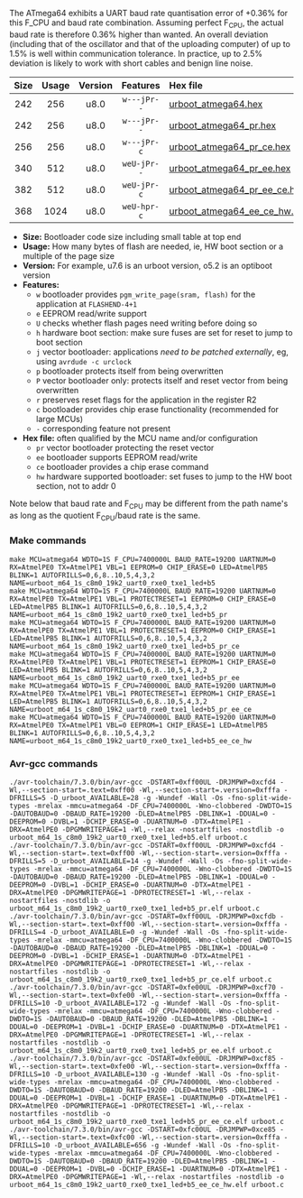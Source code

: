 The ATmega64 exhibits a UART baud rate quantisation error of +0.36% for this F_CPU and baud rate combination. Assuming perfect F<sub>CPU</sub>, the actual baud rate is therefore 0.36% higher than wanted. An overall deviation (including that of the oscillator and that of the uploading computer) of up to 1.5% is well within communication tolerance. In practice, up to 2.5% deviation is likely to work with short cables and benign line noise.

|Size|Usage|Version|Features|Hex file|
|:-:|:-:|:-:|:-:|:--|
|242|256|u8.0|`w---jPr--`|[urboot_atmega64.hex](https://raw.githubusercontent.com/stefanrueger/urboot.hex/main/cores/megacore/atmega64/watchdog_1_s/internal_oscillator/1850000_hz/4800_baud/uart0_rxe0_txe1/led%2Bb5/urboot_atmega64.hex)|
|242|256|u8.0|`w---jPr--`|[urboot_atmega64_pr.hex](https://raw.githubusercontent.com/stefanrueger/urboot.hex/main/cores/megacore/atmega64/watchdog_1_s/internal_oscillator/1850000_hz/4800_baud/uart0_rxe0_txe1/led%2Bb5/urboot_atmega64_pr.hex)|
|256|256|u8.0|`w---jPr-c`|[urboot_atmega64_pr_ce.hex](https://raw.githubusercontent.com/stefanrueger/urboot.hex/main/cores/megacore/atmega64/watchdog_1_s/internal_oscillator/1850000_hz/4800_baud/uart0_rxe0_txe1/led%2Bb5/urboot_atmega64_pr_ce.hex)|
|340|512|u8.0|`weU-jPr--`|[urboot_atmega64_pr_ee.hex](https://raw.githubusercontent.com/stefanrueger/urboot.hex/main/cores/megacore/atmega64/watchdog_1_s/internal_oscillator/1850000_hz/4800_baud/uart0_rxe0_txe1/led%2Bb5/urboot_atmega64_pr_ee.hex)|
|382|512|u8.0|`weU-jPr-c`|[urboot_atmega64_pr_ee_ce.hex](https://raw.githubusercontent.com/stefanrueger/urboot.hex/main/cores/megacore/atmega64/watchdog_1_s/internal_oscillator/1850000_hz/4800_baud/uart0_rxe0_txe1/led%2Bb5/urboot_atmega64_pr_ee_ce.hex)|
|368|1024|u8.0|`weU-hpr-c`|[urboot_atmega64_ee_ce_hw.hex](https://raw.githubusercontent.com/stefanrueger/urboot.hex/main/cores/megacore/atmega64/watchdog_1_s/internal_oscillator/1850000_hz/4800_baud/uart0_rxe0_txe1/led%2Bb5/urboot_atmega64_ee_ce_hw.hex)|

- **Size:** Bootloader code size including small table at top end
- **Usage:** How many bytes of flash are needed, ie, HW boot section or a multiple of the page size
- **Version:** For example, u7.6 is an urboot version, o5.2 is an optiboot version
- **Features:**
  + `w` bootloader provides `pgm_write_page(sram, flash)` for the application at `FLASHEND-4+1`
  + `e` EEPROM read/write support
  + `U` checks whether flash pages need writing before doing so
  + `h` hardware boot section: make sure fuses are set for reset to jump to boot section
  + `j` vector bootloader: applications *need to be patched externally*, eg, using `avrdude -c urclock`
  + `p` bootloader protects itself from being overwritten
  + `P` vector bootloader only: protects itself and reset vector from being overwritten
  + `r` preserves reset flags for the application in the register R2
  + `c` bootloader provides chip erase functionality (recommended for large MCUs)
  + `-` corresponding feature not present
- **Hex file:** often qualified by the MCU name and/or configuration
  + `pr` vector bootloader protecting the reset vector
  + `ee` bootloader supports EEPROM read/write
  + `ce` bootloader provides a chip erase command
  + `hw` hardware supported bootloader: set fuses to jump to the HW boot section, not to addr 0


Note below that baud rate and F<sub>CPU</sub> may be different from the path name's as long as the quotient F<sub>CPU</sub>/baud rate is the same.

### Make commands
```
make MCU=atmega64 WDTO=1S F_CPU=7400000L BAUD_RATE=19200 UARTNUM=0 RX=AtmelPE0 TX=AtmelPE1 VBL=1 EEPROM=0 CHIP_ERASE=0 LED=AtmelPB5 BLINK=1 AUTOFRILLS=0,6,8..10,5,4,3,2 NAME=urboot_m64_1s_c8m0_19k2_uart0_rxe0_txe1_led+b5
make MCU=atmega64 WDTO=1S F_CPU=7400000L BAUD_RATE=19200 UARTNUM=0 RX=AtmelPE0 TX=AtmelPE1 VBL=1 PROTECTRESET=1 EEPROM=0 CHIP_ERASE=0 LED=AtmelPB5 BLINK=1 AUTOFRILLS=0,6,8..10,5,4,3,2 NAME=urboot_m64_1s_c8m0_19k2_uart0_rxe0_txe1_led+b5_pr
make MCU=atmega64 WDTO=1S F_CPU=7400000L BAUD_RATE=19200 UARTNUM=0 RX=AtmelPE0 TX=AtmelPE1 VBL=1 PROTECTRESET=1 EEPROM=0 CHIP_ERASE=1 LED=AtmelPB5 BLINK=1 AUTOFRILLS=0,6,8..10,5,4,3,2 NAME=urboot_m64_1s_c8m0_19k2_uart0_rxe0_txe1_led+b5_pr_ce
make MCU=atmega64 WDTO=1S F_CPU=7400000L BAUD_RATE=19200 UARTNUM=0 RX=AtmelPE0 TX=AtmelPE1 VBL=1 PROTECTRESET=1 EEPROM=1 CHIP_ERASE=0 LED=AtmelPB5 BLINK=1 AUTOFRILLS=0,6,8..10,5,4,3,2 NAME=urboot_m64_1s_c8m0_19k2_uart0_rxe0_txe1_led+b5_pr_ee
make MCU=atmega64 WDTO=1S F_CPU=7400000L BAUD_RATE=19200 UARTNUM=0 RX=AtmelPE0 TX=AtmelPE1 VBL=1 PROTECTRESET=1 EEPROM=1 CHIP_ERASE=1 LED=AtmelPB5 BLINK=1 AUTOFRILLS=0,6,8..10,5,4,3,2 NAME=urboot_m64_1s_c8m0_19k2_uart0_rxe0_txe1_led+b5_pr_ee_ce
make MCU=atmega64 WDTO=1S F_CPU=7400000L BAUD_RATE=19200 UARTNUM=0 RX=AtmelPE0 TX=AtmelPE1 VBL=0 EEPROM=1 CHIP_ERASE=1 LED=AtmelPB5 BLINK=1 AUTOFRILLS=0,6,8..10,5,4,3,2 NAME=urboot_m64_1s_c8m0_19k2_uart0_rxe0_txe1_led+b5_ee_ce_hw
```

### Avr-gcc commands
```
./avr-toolchain/7.3.0/bin/avr-gcc -DSTART=0xff00UL -DRJMPWP=0xcfd4 -Wl,--section-start=.text=0xff00 -Wl,--section-start=.version=0xfffa -DFRILLS=5 -D_urboot_AVAILABLE=28 -g -Wundef -Wall -Os -fno-split-wide-types -mrelax -mmcu=atmega64 -DF_CPU=7400000L -Wno-clobbered -DWDTO=1S -DAUTOBAUD=0 -DBAUD_RATE=19200 -DLED=AtmelPB5 -DBLINK=1 -DDUAL=0 -DEEPROM=0 -DVBL=1 -DCHIP_ERASE=0 -DUARTNUM=0 -DTX=AtmelPE1 -DRX=AtmelPE0 -DPGMWRITEPAGE=1 -Wl,--relax -nostartfiles -nostdlib -o urboot_m64_1s_c8m0_19k2_uart0_rxe0_txe1_led+b5.elf urboot.c
./avr-toolchain/7.3.0/bin/avr-gcc -DSTART=0xff00UL -DRJMPWP=0xcfd4 -Wl,--section-start=.text=0xff00 -Wl,--section-start=.version=0xfffa -DFRILLS=5 -D_urboot_AVAILABLE=14 -g -Wundef -Wall -Os -fno-split-wide-types -mrelax -mmcu=atmega64 -DF_CPU=7400000L -Wno-clobbered -DWDTO=1S -DAUTOBAUD=0 -DBAUD_RATE=19200 -DLED=AtmelPB5 -DBLINK=1 -DDUAL=0 -DEEPROM=0 -DVBL=1 -DCHIP_ERASE=0 -DUARTNUM=0 -DTX=AtmelPE1 -DRX=AtmelPE0 -DPGMWRITEPAGE=1 -DPROTECTRESET=1 -Wl,--relax -nostartfiles -nostdlib -o urboot_m64_1s_c8m0_19k2_uart0_rxe0_txe1_led+b5_pr.elf urboot.c
./avr-toolchain/7.3.0/bin/avr-gcc -DSTART=0xff00UL -DRJMPWP=0xcfdb -Wl,--section-start=.text=0xff00 -Wl,--section-start=.version=0xfffa -DFRILLS=4 -D_urboot_AVAILABLE=0 -g -Wundef -Wall -Os -fno-split-wide-types -mrelax -mmcu=atmega64 -DF_CPU=7400000L -Wno-clobbered -DWDTO=1S -DAUTOBAUD=0 -DBAUD_RATE=19200 -DLED=AtmelPB5 -DBLINK=1 -DDUAL=0 -DEEPROM=0 -DVBL=1 -DCHIP_ERASE=1 -DUARTNUM=0 -DTX=AtmelPE1 -DRX=AtmelPE0 -DPGMWRITEPAGE=1 -DPROTECTRESET=1 -Wl,--relax -nostartfiles -nostdlib -o urboot_m64_1s_c8m0_19k2_uart0_rxe0_txe1_led+b5_pr_ce.elf urboot.c
./avr-toolchain/7.3.0/bin/avr-gcc -DSTART=0xfe00UL -DRJMPWP=0xcf70 -Wl,--section-start=.text=0xfe00 -Wl,--section-start=.version=0xfffa -DFRILLS=10 -D_urboot_AVAILABLE=172 -g -Wundef -Wall -Os -fno-split-wide-types -mrelax -mmcu=atmega64 -DF_CPU=7400000L -Wno-clobbered -DWDTO=1S -DAUTOBAUD=0 -DBAUD_RATE=19200 -DLED=AtmelPB5 -DBLINK=1 -DDUAL=0 -DEEPROM=1 -DVBL=1 -DCHIP_ERASE=0 -DUARTNUM=0 -DTX=AtmelPE1 -DRX=AtmelPE0 -DPGMWRITEPAGE=1 -DPROTECTRESET=1 -Wl,--relax -nostartfiles -nostdlib -o urboot_m64_1s_c8m0_19k2_uart0_rxe0_txe1_led+b5_pr_ee.elf urboot.c
./avr-toolchain/7.3.0/bin/avr-gcc -DSTART=0xfe00UL -DRJMPWP=0xcf85 -Wl,--section-start=.text=0xfe00 -Wl,--section-start=.version=0xfffa -DFRILLS=10 -D_urboot_AVAILABLE=130 -g -Wundef -Wall -Os -fno-split-wide-types -mrelax -mmcu=atmega64 -DF_CPU=7400000L -Wno-clobbered -DWDTO=1S -DAUTOBAUD=0 -DBAUD_RATE=19200 -DLED=AtmelPB5 -DBLINK=1 -DDUAL=0 -DEEPROM=1 -DVBL=1 -DCHIP_ERASE=1 -DUARTNUM=0 -DTX=AtmelPE1 -DRX=AtmelPE0 -DPGMWRITEPAGE=1 -DPROTECTRESET=1 -Wl,--relax -nostartfiles -nostdlib -o urboot_m64_1s_c8m0_19k2_uart0_rxe0_txe1_led+b5_pr_ee_ce.elf urboot.c
./avr-toolchain/7.3.0/bin/avr-gcc -DSTART=0xfc00UL -DRJMPWP=0xce85 -Wl,--section-start=.text=0xfc00 -Wl,--section-start=.version=0xfffa -DFRILLS=10 -D_urboot_AVAILABLE=656 -g -Wundef -Wall -Os -fno-split-wide-types -mrelax -mmcu=atmega64 -DF_CPU=7400000L -Wno-clobbered -DWDTO=1S -DAUTOBAUD=0 -DBAUD_RATE=19200 -DLED=AtmelPB5 -DBLINK=1 -DDUAL=0 -DEEPROM=1 -DVBL=0 -DCHIP_ERASE=1 -DUARTNUM=0 -DTX=AtmelPE1 -DRX=AtmelPE0 -DPGMWRITEPAGE=1 -Wl,--relax -nostartfiles -nostdlib -o urboot_m64_1s_c8m0_19k2_uart0_rxe0_txe1_led+b5_ee_ce_hw.elf urboot.c
```

